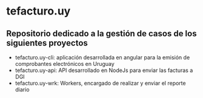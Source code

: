 # tefacturo.uy

## Repositorio dedicado a la gestión de casos de los siguientes proyectos

 * tefacturo.uy-cli: aplicación desarrollada en angular para la emisión de comprobantes electrónicos en Uruguay
 * tefacturo.uy-api: API desarrollado en NodeJs para enviar las facturas a DGI
 * tefacturo.uy-wrk: Workers, encargado de realizar y enviar el reporte diario
 

